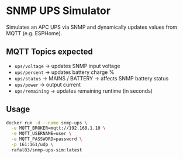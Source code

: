 # SNMP UPS Simulator

Simulates an APC UPS via SNMP and dynamically updates values from MQTT (e.g. ESPHome).

## MQTT Topics expected

- `ups/voltage` → updates SNMP input voltage
- `ups/percent` → updates battery charge %
- `ups/status` → MAINS / BATTERY → affects SNMP battery status
- `ups/power` → output current
- `ups/remaining` → updates remaining runtime (in seconds)

## Usage

```bash
docker run -d --name snmp-ups \
  -e MQTT_BROKER=mqtt://192.168.1.10 \
  -e MQTT_USERNAME=user \
  -e MQTT_PASSWORD=password \
  -p 161:161/udp \
  rafal83/snmp-ups-sim:latest